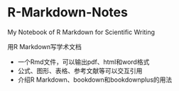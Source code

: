 # R-Markdown-Notes
My Notebook of R Markdown for Scientific Writing

用R Markdown写学术文档
- 一个Rmd文件，可以输出pdf、html和word格式
- 公式、图形、表格、参考文献等可以交互引用
- 介绍R Markdown、bookdown和bookdownplus的用法
